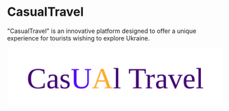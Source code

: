 # CasualTravel
"CasualTravel" is an innovative platform designed to offer a unique experience for tourists wishing to explore Ukraine. 

![Logo](https://github.com/AlexEmets/CasualTravel/blob/main/assets/logo.jpg)
